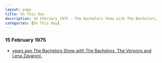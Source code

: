 ```yaml
---
layout: page
title: On This Day
description: 16 February 1975 - The Bachelors Show with The Bachelors, The Vernons and Lena Zavaroni.
categories: [On This Day]
---
```


### 15 February 1975
* [<span id="age"></span> years ago The Bachelors Show with The Bachelors, The Vernons and Lena Zavaroni.](/bbc%20two/1975/03/02/the-bachelors-show.html)

<!-- Script for calculating number of years ago -->
<script>
var dob = '19750216';
var year = Number(dob.substr(0, 4));
var month = Number(dob.substr(4, 2)) - 1;
var day = Number(dob.substr(6, 2));
var today = new Date();
var age = today.getFullYear() - year;
if (today.getMonth() < month || (today.getMonth() == month && today.getDate() < day)) {
  age--;
}
document.getElementById("age").innerHTML=age;
</script>

